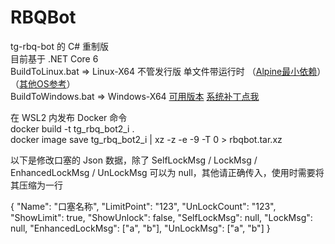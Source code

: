 # RBQBot
tg-rbq-bot 的 C# 重制版  
目前基于 .NET Core 6  
BuildToLinux.bat => Linux-X64 不管发行版 单文件带运行时 （[Alpine最小依赖](https://docs.microsoft.com/zh-cn/dotnet/core/install/linux-alpine#dependencies "Alpine基础库参考点我")）（[其他OS参考](https://docs.microsoft.com/zh-cn/dotnet/core/install/linux "其他OS参考点我")）  
BuildToWindows.bat => Windows-X64 [可用版本](https://docs.microsoft.com/zh-cn/dotnet/core/install/windows?tabs=net60#supported-releases "可用系统参考点我") [系统补丁点我](https://docs.microsoft.com/zh-cn/dotnet/core/install/windows?tabs=net60#additional-deps "各版本系统补丁点我")

在 WSL2 内发布 Docker 命令  
docker build -t tg_rbq_bot2_i .  
docker image save tg_rbq_bot2_i | xz -z -e -9 -T 0 > rbqbot.tar.xz  

以下是修改口塞的 Json 数据，除了 SelfLockMsg / LockMsg / EnhancedLockMsg / UnLockMsg 可以为 null，其他请正确传入，使用时需要将其压缩为一行  

{
    "Name": "口塞名称",
    "LimitPoint": "123",
    "UnLockCount": "123",
	"ShowLimit": true,
    "ShowUnlock": false,
    "SelfLockMsg": null,
    "LockMsg": null,
    "EnhancedLockMsg": ["a", "b"],
    "UnLockMsg": ["a", "b"]
}